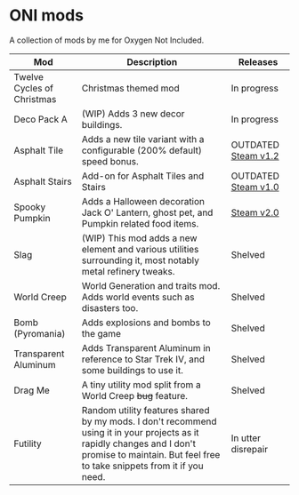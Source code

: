 # ONI mods

A collection of mods by me for Oxygen Not Included.

| Mod| Description | Releases |
|-|-|-|
| Twelve Cycles of Christmas | Christmas themed mod | In progress |
| Deco Pack A | (WIP) Adds 3 new decor buildings. | In progress |
| Asphalt Tile | Adds a new tile variant with a configurable (200% default) speed bonus. | OUTDATED [Steam v1.2](https://steamcommunity.com/sharedfiles/filedetails/?id=2185192990) |
| Asphalt Stairs | Add-on for Asphalt Tiles and Stairs| OUTDATED [Steam v1.0](https://steamcommunity.com/sharedfiles/filedetails/?id=2062451387) |
| Spooky Pumpkin | Adds a Halloween decoration Jack O' Lantern,  ghost pet, and Pumpkin related food items. | [Steam v2.0](https://steamcommunity.com/sharedfiles/filedetails/?id=2266608310)|
| Slag | (WIP) This mod adds a new element and various utilities surrounding it, most notably metal refinery tweaks. | Shelved |
| World Creep | World Generation and traits mod. Adds world events such as disasters too. | Shelved |
| Bomb (Pyromania) | Adds explosions and bombs to the game | Shelved |
| Transparent Aluminum | Adds Transparent Aluminum in reference to Star Trek IV, and some buildings to use it. | Shelved |
| Drag Me | A tiny utility mod split from a World Creep ~~bug~~ feature. | Shelved |
| Futility | Random utility features shared by my mods. I don't recommend using it in your projects as it rapidly changes and I don't promise to maintain. But feel free to take snippets from it if you need.| In utter disrepair |